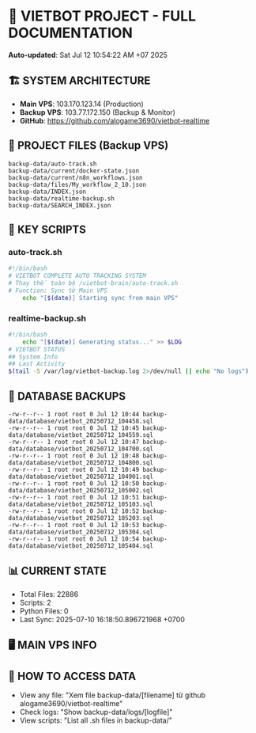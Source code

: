 # 🤖 VIETBOT PROJECT - FULL DOCUMENTATION
**Auto-updated**: Sat Jul 12 10:54:22 AM +07 2025

## 🏗️ SYSTEM ARCHITECTURE
- **Main VPS**: 103.170.123.14 (Production)
- **Backup VPS**: 103.77.172.150 (Backup & Monitor)
- **GitHub**: https://github.com/alogame3690/vietbot-realtime

## 📁 PROJECT FILES (Backup VPS)
```
backup-data/auto-track.sh
backup-data/current/docker-state.json
backup-data/current/n8n_workflows.json
backup-data/files/My_workflow_2_10.json
backup-data/INDEX.json
backup-data/realtime-backup.sh
backup-data/SEARCH_INDEX.json
```

## 🔧 KEY SCRIPTS
### auto-track.sh
```bash
#!/bin/bash
# VIETBOT COMPLETE AUTO TRACKING SYSTEM
# Thay thế toàn bộ /vietbot-brain/auto-track.sh
# Function: Sync từ Main VPS
    echo "[$(date)] Starting sync from main VPS"
```
### realtime-backup.sh
```bash
#!/bin/bash
    echo "[$(date)] Generating status..." >> $LOG
# VIETBOT STATUS
## System Info
## Last Activity
$(tail -5 /var/log/vietbot-backup.log 2>/dev/null || echo "No logs")
```

## 💾 DATABASE BACKUPS
```
-rw-r--r-- 1 root root 0 Jul 12 10:44 backup-data/database/vietbot_20250712_104458.sql
-rw-r--r-- 1 root root 0 Jul 12 10:45 backup-data/database/vietbot_20250712_104559.sql
-rw-r--r-- 1 root root 0 Jul 12 10:47 backup-data/database/vietbot_20250712_104700.sql
-rw-r--r-- 1 root root 0 Jul 12 10:48 backup-data/database/vietbot_20250712_104800.sql
-rw-r--r-- 1 root root 0 Jul 12 10:49 backup-data/database/vietbot_20250712_104901.sql
-rw-r--r-- 1 root root 0 Jul 12 10:50 backup-data/database/vietbot_20250712_105002.sql
-rw-r--r-- 1 root root 0 Jul 12 10:51 backup-data/database/vietbot_20250712_105103.sql
-rw-r--r-- 1 root root 0 Jul 12 10:52 backup-data/database/vietbot_20250712_105203.sql
-rw-r--r-- 1 root root 0 Jul 12 10:53 backup-data/database/vietbot_20250712_105304.sql
-rw-r--r-- 1 root root 0 Jul 12 10:54 backup-data/database/vietbot_20250712_105404.sql
```

## 📊 CURRENT STATE
- Total Files: 22886
- Scripts: 2
- Python Files: 0
- Last Sync: 2025-07-10 16:18:50.896721968 +0700

## 🖥️ MAIN VPS INFO


## 🚨 HOW TO ACCESS DATA
- View any file: "Xem file backup-data/[filename] từ github alogame3690/vietbot-realtime"
- Check logs: "Show backup-data/logs/[logfile]"
- View scripts: "List all .sh files in backup-data/"
